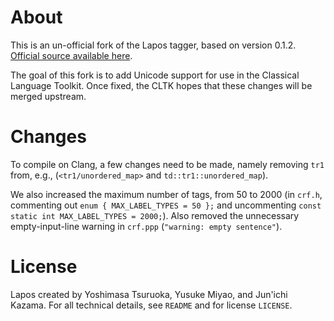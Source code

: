 # About

This is an un-official fork of the Lapos tagger, based on version 0.1.2. [Official source available here](http://www.logos.ic.i.u-tokyo.ac.jp/~tsuruoka/lapos/).

The goal of this fork is to add Unicode support for use in the Classical Language Toolkit. Once fixed, the CLTK hopes that these changes will be merged upstream.

# Changes

To compile on Clang, a few changes need to be made, namely removing `tr1` from, e.g., (`<tr1/unordered_map>` and `td::tr1::unordered_map`).

We also increased the maximum number of tags, from 50 to 2000 (in `crf.h`, commenting out `enum { MAX_LABEL_TYPES = 50 };` and uncommenting `const static int MAX_LABEL_TYPES = 2000;`). Also removed the unnecessary empty-input-line warning in `crf.ppp` (``"warning: empty sentence"``).

# License
Lapos created by Yoshimasa Tsuruoka, Yusuke Miyao, and Jun'ichi Kazama. For all technical details, see `README` and for license `LICENSE`.
